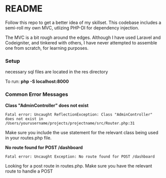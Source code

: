 # README
Follow this repo to get a better idea of my skillset. This codebase includes a semi-roll my own MVC, utlizing PHP-DI for
dependency injection. 

The MVC is a bit rough around the edges. Although I have used Laravel and Codeigniter, and tinkered
with others, I have never attempted to assemble one from scratch, for learning purposes.

### Setup

necessary sql files are located in the res directory


To run: **php -S localhost:8000**


### Common Error Messages
**Class "AdminController" does not exist**

``` 
Fatal error: Uncaught ReflectionException: Class "AdminController" does not exist in /Users/yourusername/projects/projectname/src/Router.php:31 
```
Make sure you include the use statement for the relevant class being used in your routes.php file.

**No route found for POST /dashboard**
```
Fatal error: Uncaught Exception: No route found for POST /dashboard
```
Looking for a post route in routes.php. Make sure you have the relevant route to handle a POST
